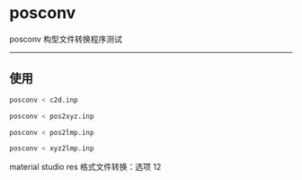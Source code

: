 # posconv

posconv 构型文件转换程序测试

---

## 使用

```bash
posconv < c2d.inp

posconv < pos2xyz.inp

posconv < pos2lmp.inp

posconv < xyz2lmp.inp
```

material studio res 格式文件转换：选项 12
